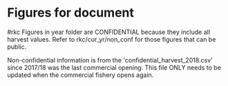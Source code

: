 # Figures for document 

#rkc
Figures in year folder are CONFIDENTIAL because they include all harvest values. Refer to rkc/cur_yr/non_conf for those figures that can be public.

Non-confidential information is from the 'confidential_harvest_2018.csv' since 2017/18 was the last commercial opening.  This file ONLY needs to be updated when the commercial fishery opens again.


